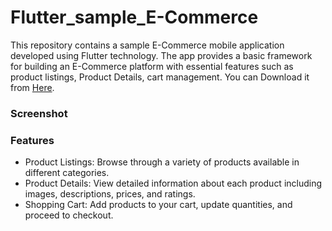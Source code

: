 # Flutter_sample_E-Commerce
This repository contains a sample E-Commerce mobile application developed using Flutter technology. The app provides a basic framework for building an E-Commerce platform with essential features such as product listings, Product Details, cart management.
You can Download it from <a href="https://drive.google.com/file/d/1a7Dle4S8AjJfmlbAeIwhK4kGcWD0hr-i/view?usp=sharing">Here</a>.

### Screenshot
### Features
- Product Listings: Browse through a variety of products available in different categories.
- Product Details: View detailed information about each product including images, descriptions, prices, and ratings.
- Shopping Cart: Add products to your cart, update quantities, and proceed to checkout.

